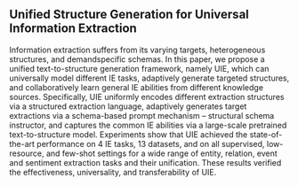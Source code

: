 ## Unified Structure Generation for Universal Information Extraction

Information extraction suffers from its varying targets, heterogeneous structures, and demandspecific schemas. In this paper, we propose a unified text-to-structure generation framework, namely UIE, which can universally model different IE tasks, adaptively generate targeted structures, and collaboratively learn general IE abilities from different knowledge sources. Specifically, UIE uniformly encodes different extraction structures via a structured extraction language, adaptively generates target extractions via a schema-based prompt mechanism – structural schema instructor, and captures the common IE abilities via a large-scale pretrained text-to-structure model. Experiments show that UIE achieved the state-of-the-art performance on 4 IE tasks, 13 datasets, and on all supervised, low-resource, and few-shot settings for a wide range of entity, relation, event and sentiment extraction tasks and their unification. These results verified the effectiveness, universality, and transferability of UIE.
